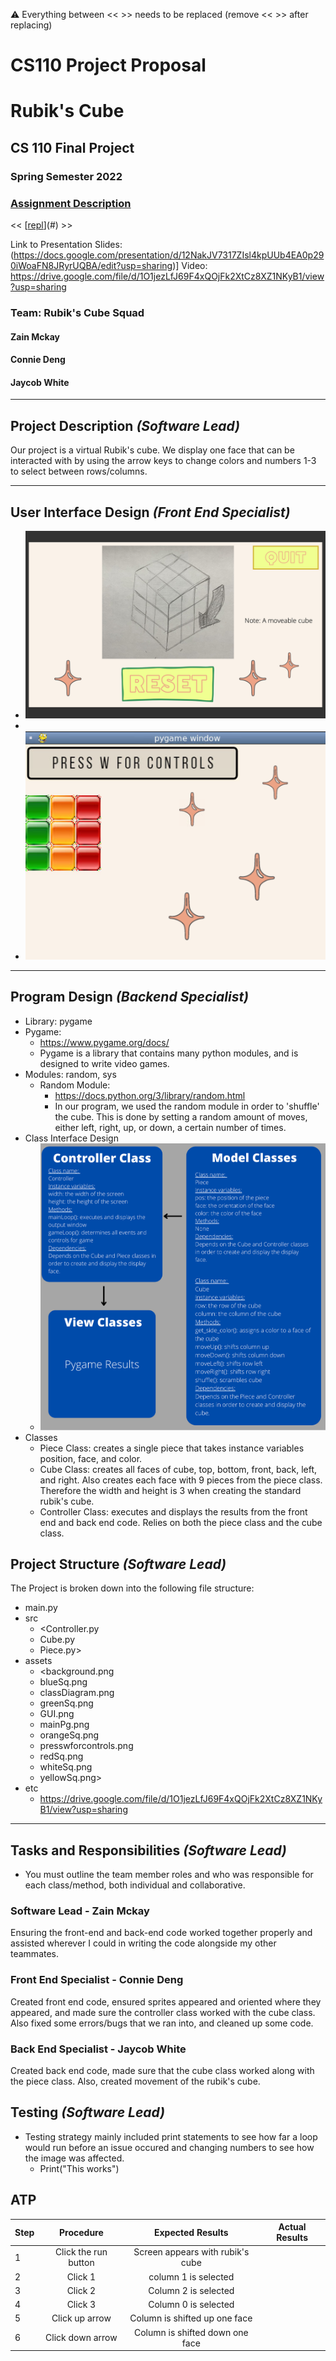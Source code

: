 :warning: Everything between << >> needs to be replaced (remove << >> after replacing)
# CS110 Project Proposal
# Rubik's Cube
## CS 110 Final Project
### Spring Semester 2022
### [Assignment Description](https://docs.google.com/document/d/1H4R6yLL7som1lglyXWZ04RvTp_RvRFCCBn6sqv-82ps/edit#)

<< [[repl](https://replit.com/join/pwbhjuenhh-jaycob-aa)](#) >>

Link to Presentation Slides:(https://docs.google.com/presentation/d/12NakJV7317ZIsl4kpUUb4EA0p290iWoaFN8JRyrUQBA/edit?usp=sharing)]
Video: https://drive.google.com/file/d/1O1jezLfJ69F4xQOjFk2XtCz8XZ1NKyB1/view?usp=sharing 

### Team: Rubik's Cube Squad
#### Zain Mckay
#### Connie Deng
#### Jaycob White

***

## Project Description *(Software Lead)*

Our project is a virtual Rubik's cube. We display one face that can be interacted with by using the arrow keys to change colors and numbers 1-3 to select between rows/columns. 

***    

## User Interface Design *(Front End Specialist)*

* ![Initial GUI](assets/mainPg.png)
* 
* ![Final GUI](assets/GUI.png)

***        

## Program Design *(Backend Specialist)*

* Library: pygame
* Pygame:
    * https://www.pygame.org/docs/
    * Pygame is a library that contains many python modules, and is designed to write video games. 
* Modules: random, sys
    * Random Module:
        * https://docs.python.org/3/library/random.html
        * In our program, we used the random module in order to 'shuffle' the cube. This is done by setting a random amount of moves, either left, right, up, or down, a certain number of times.
* Class Interface Design
    * ![classDiagram](assets/classDiagram.png)
* Classes
    * Piece Class: creates a single piece that takes instance variables position, face, and color.
    * Cube Class: creates all faces of cube, top, bottom, front, back, left, and right. Also creates each face with 9 pieces from the piece class. Therefore the width and height is 3 when creating the standard rubik's cube.
    * Controller Class: executes and displays the results from the front end and back end code. Relies on both the piece class and the cube class. 

## Project Structure *(Software Lead)*

The Project is broken down into the following file structure:

* main.py
* src
    * <Controller.py
    * Cube.py
    * Piece.py>
* assets
    * <background.png
    * blueSq.png
    * classDiagram.png
    * greenSq.png
    * GUI.png
    * mainPg.png
    * orangeSq.png
    * presswforcontrols.png
    * redSq.png
    * whiteSq.png
    * yellowSq.png>
* etc
    * https://drive.google.com/file/d/1O1jezLfJ69F4xQOjFk2XtCz8XZ1NKyB1/view?usp=sharing  

***

## Tasks and Responsibilities *(Software Lead)*

   * You must outline the team member roles and who was responsible for each class/method, both individual and collaborative.

### Software Lead - Zain Mckay

Ensuring the front-end and back-end code worked together properly and assisted wherever I could in writing the code alongside my other teammates. 

### Front End Specialist - Connie Deng

Created front end code, ensured sprites appeared and oriented where they appeared, and made sure the controller class worked with the cube class. Also fixed some errors/bugs that we ran into, and cleaned up some code.

### Back End Specialist - Jaycob White

Created back end code, made sure that the cube class worked along with the piece class. Also, created movement of the rubik's cube.  

## Testing *(Software Lead)*

* Testing strategy mainly included print statements to see how far a loop would run before an issue occured and changing numbers to see how the image was affected.
    * Print("This works") 

## ATP

| Step                  | Procedure     | Expected Results  | Actual Results |
| ----------------------|:-------------:|:-----------------:|:--------------:|
|  1  | Click the run button | Screen appears with rubik's cube |            |
|  2  | Click 1 | column 1 is selected |                 |
|  3  | Click 2 | Column 2 is selected |                  |  
|  4  | Click 3 | Column 0 is selected |                |    
|  5  | Click up arrow | Column is shifted up one face |                   | 
|  6  | Click down arrow | Column is shifted down one face |               | 
